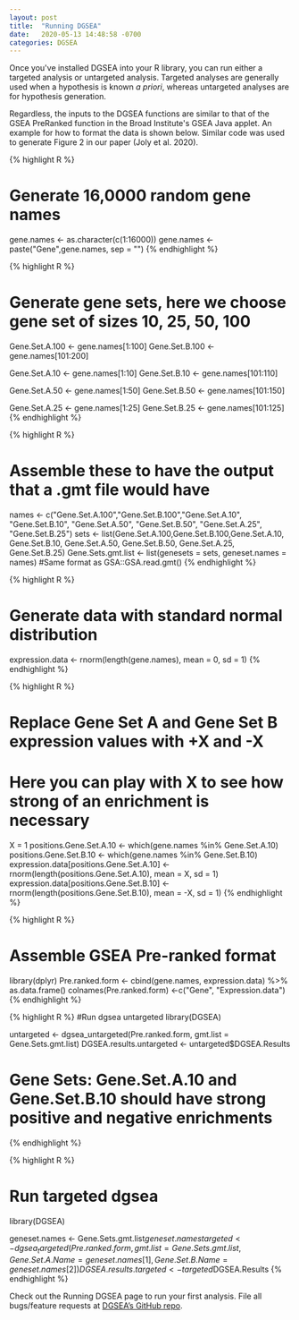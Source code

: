 ```yaml
---
layout: post
title:  "Running DGSEA"
date:   2020-05-13 14:48:58 -0700
categories: DGSEA
---
```


Once you've installed DGSEA into your R library, you can run either a targeted analysis or untargeted analysis. Targeted analyses are generally used when a hypothesis is known *a priori*, whereas untargeted analyses are for hypothesis generation.

Regardless, the inputs to the DGSEA functions are similar to that of the GSEA PreRanked function in the Broad Institute's GSEA Java applet. An example for how to format the data is shown below. Similar code was used to generate Figure 2 in our paper (Joly et al. 2020). 

{% highlight R %}
# Generate 16,0000 random gene names
gene.names <- as.character(c(1:16000))
gene.names <- paste("Gene",gene.names, sep = "")
{% endhighlight %}

{% highlight R %}
# Generate gene sets, here we choose gene set of sizes 10, 25, 50, 100
Gene.Set.A.100 <- gene.names[1:100]
Gene.Set.B.100 <- gene.names[101:200]

Gene.Set.A.10 <- gene.names[1:10]
Gene.Set.B.10 <- gene.names[101:110]

Gene.Set.A.50 <- gene.names[1:50]
Gene.Set.B.50 <- gene.names[101:150]

Gene.Set.A.25 <- gene.names[1:25]
Gene.Set.B.25 <- gene.names[101:125]
{% endhighlight %}

{% highlight R %}
# Assemble these to have the output that a .gmt file would have
names <- c("Gene.Set.A.100","Gene.Set.B.100","Gene.Set.A.10", "Gene.Set.B.10",
           "Gene.Set.A.50", "Gene.Set.B.50", "Gene.Set.A.25", "Gene.Set.B.25")
sets <- list(Gene.Set.A.100,Gene.Set.B.100,Gene.Set.A.10, Gene.Set.B.10,
             Gene.Set.A.50, Gene.Set.B.50, Gene.Set.A.25, Gene.Set.B.25)
Gene.Sets.gmt.list <- list(genesets = sets, geneset.names = names) #Same format as GSA::GSA.read.gmt()
{% endhighlight %}

{% highlight R %}
# Generate data with standard normal distribution
expression.data <- rnorm(length(gene.names), mean = 0, sd = 1)
{% endhighlight %}

{% highlight R %}
# Replace Gene Set A and Gene Set B expression values with +X and -X
# Here you can play with X to see how strong of an enrichment is necessary
X = 1
positions.Gene.Set.A.10 <- which(gene.names %in% Gene.Set.A.10)
positions.Gene.Set.B.10 <- which(gene.names %in% Gene.Set.B.10)
expression.data[positions.Gene.Set.A.10] <- rnorm(length(positions.Gene.Set.A.10), mean = X, sd = 1)
expression.data[positions.Gene.Set.B.10] <- rnorm(length(positions.Gene.Set.B.10), mean = -X, sd = 1)
{% endhighlight %}

{% highlight R %}
# Assemble GSEA Pre-ranked format
library(dplyr)
Pre.ranked.form <- cbind(gene.names, expression.data) %>% as.data.frame()
colnames(Pre.ranked.form) <-c("Gene", "Expression.data")
{% endhighlight %}

{% highlight R %}
#Run dgsea untargeted
library(DGSEA)

untargeted <- dgsea_untargeted(Pre.ranked.form, gmt.list = Gene.Sets.gmt.list)
DGSEA.results.untargeted <- untargeted$DGSEA.Results
# Gene Sets: Gene.Set.A.10 and Gene.Set.B.10 should have strong positive and negative enrichments
{% endhighlight %}

{% highlight R %}
# Run targeted dgsea

library(DGSEA)

geneset.names <- Gene.Sets.gmt.list$geneset.names
targeted <- dgsea_targeted(Pre.ranked.form, gmt.list = Gene.Sets.gmt.list,
                           Gene.Set.A.Name = geneset.names[1], Gene.Set.B.Name = geneset.names[2])
DGSEA.results.targeted <- targeted$DGSEA.Results
{% endhighlight %}


Check out the Running DGSEA page to run your first analysis. File all bugs/feature requests at [DGSEA’s GitHub repo][DGSEA-gh].

[jekyll-docs]: https://jekyllrb.com/docs/home
[DGSEA-gh]:   https://github.com/JamesJoly/DGSEA

